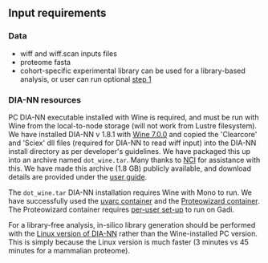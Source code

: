 ## Input requirements

### Data
- wiff and wiff.scan inputs files
- proteome fasta 
- cohort-specific experimental library can be used for a library-based analysis, or user can run optional [step 1](./docs/detailed-user-guide.md#1-in-silico-library-generation-optional)

### DIA-NN resources
PC DIA-NN executable installed with Wine is required, and must be run with Wine from the local-to-node storage (will not work from Lustre filesystem). We have installed DIA-NN v 1.8.1 with [Wine 7.0.0](https://hub.docker.com/r/uvarc/wine) and copied the 'Clearcore' and 'Sciex' dll files (required for DIA-NN to read wiff input) into the DIA-NN install directory as per developer's guidelines. We have packaged this up into an archive named `dot_wine.tar`. Many thanks to [NCI](nci.org.au) for assistance with this. We have made this archive (1.8 GB) publicly available, and download details are provided under the [user guide](./detailed-user-guide.md#obtain-required-input-files).


The `dot_wine.tar` DIA-NN installation requires Wine with Mono to run. We have successfully used the [uvarc container](https://hub.docker.com/r/uvarc/wine) and the [Proteowizard container](https://hub.docker.com/r/chambm/pwiz-skyline-i-agree-to-the-vendor-licenses). The Proteowizard container requires [per-user set-up](./pwiz_image_setup.md) to run on Gadi.

For a library-free analysis, in-silico library generation should be performed with the [Linux version of DIA-NN](https://docker.ecosyste.ms/packages/biocontainers%2Fdiann/versions/v1.8.1_cv1) rather than the Wine-installed PC version. This is simply because the Linux version is much faster (3 minutes vs 45 minutes for a mammalian proteome).